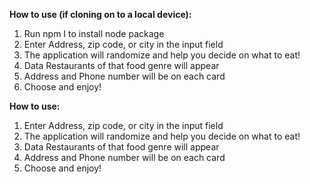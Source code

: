 **How to use (if cloning on to a local device):**
1. Run npm I to install node package 
2. Enter Address, zip code, or city in the input field 
3. The application will randomize and help you decide on what to eat! 
4. Data Restaurants of that food genre will appear 
5. Address and Phone number will be on each card 
6. Choose and enjoy! 

**How to use:**
1. Enter Address, zip code, or city in the input field 
2. The application will randomize and help you decide on what to eat! 
3. Data Restaurants of that food genre will appear 
4. Address and Phone number will be on each card 
5. Choose and enjoy! 
